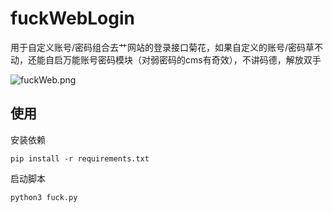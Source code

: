 # fuckWebLogin
用于自定义账号/密码组合去艹网站的登录接口菊花，如果自定义的账号/密码草不动，还能自启万能账号密码模块（对弱密码的cms有奇效），不讲码德，解放双手


<img src="https://s3.ax1x.com/2020/12/14/ruJxiQ.png" alt="fuckWeb.png" border="0" />

## 使用

安装依赖
```
pip install -r requirements.txt
```

启动脚本
```
python3 fuck.py
```
